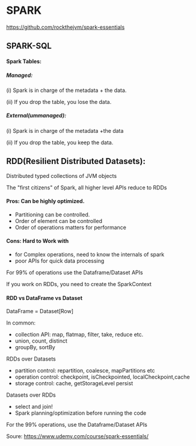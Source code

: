 # SPARK

https://github.com/rockthejvm/spark-essentials

## SPARK-SQL

 #### Spark Tables:

##### Managed:
(i) Spark is in charge of the metadata + the data.

(ii) If you drop the table, you lose the data.

##### External(ummanaged):

(i) Spark is in charge of the metadata +the data

(ii) If you drop the table, you keep the data.



## RDD(Resilient Distributed Datasets):

Distributed typed collections of JVM objects

The "first citizens" of Spark, all higher level APIs reduce to RDDs

#### Pros: Can be highly optimized.
* Partitioning can be controlled.
* Order of element can be controlled
* Order of operations matters for performance

#### Cons: Hard to Work with
* for Complex operations, need to know the internals of spark
* poor APIs for quick data processing 

For 99% of operations use the Dataframe/Dataset APIs

If you work on RDDs, you need to create the SparkContext

#### RDD vs DataFrame vs Dataset

DataFrame = Dataset[Row]

In common:
* collection API: map, flatmap, filter, take, reduce etc.
* union, count, distinct
* groupBy, sortBy

RDDs over Datasets

* partition control: repartition, coalesce, mapPartitions etc 
* operation control: checkpoint, isCheckpointed, localCheckpoint,cache
* storage control: cache, getStorageLevel persist

Datasets over RDDs

* select and join!
* Spark planning/optimization before running the code

For the 99% operations, use the Dataframe/Dataset APIs

Soure: https://www.udemy.com/course/spark-essentials/